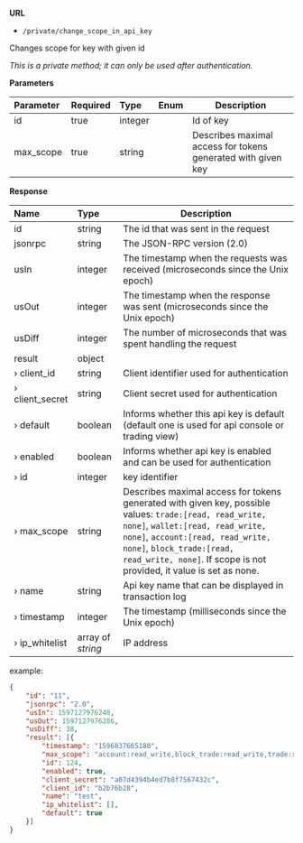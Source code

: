 **URL** 

- `/private/change_scope_in_api_key`

Changes scope for key with given id



*This is a private method; it can only be used after authentication.*

**Parameters** 

| Parameter | Required | Type    | Enum | Description |
| :-------- | :------- | :------ | ---- | ----------- |
| id        | true     | integer |      | Id of key   |
| max_scope | true     | string  |      |   Describes maximal access for tokens generated with given key          |



**Response**

| **Name**        | **Type** | **Description**                                              |
| :-------------- | :------- | ------------------------------------------------------------ |
| id              | string   | The id that was sent in the request                          |
| jsonrpc         | string   | The JSON-RPC version (2.0)                                   |
| usIn            | integer  | The timestamp when the requests was received (microseconds since the Unix epoch)                                                    |
| usOut           | integer  | The timestamp when the response was sent (microseconds since the Unix epoch)                                                   |
| usDiff          | integer  | The number of microseconds that was spent handling the request                                                         |
| result          | object   |                                                              |
| › client_id     | string   | Client identifier used for authentication                    |
| › client_secret | string   | Client secret used for authentication                        |
| › default       | boolean  | Informs whether this api key is default (default one is used for api console or trading view) |
| › enabled       | boolean  | Informs whether api key is enabled and can be used for authentication |
| › id            | integer  | key identifier                                               |
| › max_scope     | string   | Describes maximal access for tokens generated with given key, possible values: `trade:[read, read_write, none]`, `wallet:[read, read_write, none]`, `account:[read, read_write, none]`, `block_trade:[read, read_write, none]`. If scope is not provided, it value is set as none. |
| › name          | string   | Api key name that can be displayed in transaction log        |
| › timestamp     | integer  | The timestamp (milliseconds since the Unix epoch)            |
| › ip_whitelist     | array of *string*   |    IP address                                |

example:

```json
{
	"id": "11",
	"jsonrpc": "2.0",
	"usIn": 1597127976248,
	"usOut": 1597127976286,
	"usDiff": 38,
	"result": [{
		"timestamp": "1596837665180",
		"max_scope": "account:read_write,block_trade:read_write,trade:read_write,wallet:read_write",
		"id": 124,
		"enabled": true,
		"client_secret": "a07d4394b4ed7b8f7567432c",
		"client_id": "b2b76b28",
		"name": "test",
		"ip_whitelist": [],
		"default": true
	}]
}
```

